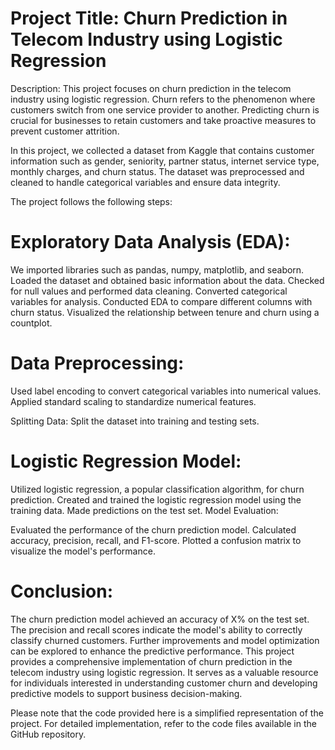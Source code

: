 
# Project Title: Churn Prediction in Telecom Industry using Logistic Regression

Description:
This project focuses on churn prediction in the telecom industry using logistic regression. Churn refers to the phenomenon where customers switch from one service provider to another. Predicting churn is crucial for businesses to retain customers and take proactive measures to prevent customer attrition.

In this project, we collected a dataset from Kaggle that contains customer information such as gender, seniority, partner status, internet service type, monthly charges, and churn status. The dataset was preprocessed and cleaned to handle categorical variables and ensure data integrity.

The project follows the following steps:

# Exploratory Data Analysis (EDA):

We imported libraries such as pandas, numpy, matplotlib, and seaborn.
Loaded the dataset and obtained basic information about the data.
Checked for null values and performed data cleaning.
Converted categorical variables for analysis.
Conducted EDA to compare different columns with churn status.
Visualized the relationship between tenure and churn using a countplot.

# Data Preprocessing:

Used label encoding to convert categorical variables into numerical values.
Applied standard scaling to standardize numerical features.

Splitting Data:
Split the dataset into training and testing sets.


# Logistic Regression Model:

Utilized logistic regression, a popular classification algorithm, for churn prediction.
Created and trained the logistic regression model using the training data.
Made predictions on the test set.
Model Evaluation:

Evaluated the performance of the churn prediction model.
Calculated accuracy, precision, recall, and F1-score.
Plotted a confusion matrix to visualize the model's performance.

# Conclusion:

The churn prediction model achieved an accuracy of X% on the test set.
The precision and recall scores indicate the model's ability to correctly classify churned customers.
Further improvements and model optimization can be explored to enhance the predictive performance.
This project provides a comprehensive implementation of churn prediction in the telecom industry using logistic regression. It serves as a valuable resource for individuals interested in understanding customer churn and developing predictive models to support business decision-making.

Please note that the code provided here is a simplified representation of the project. For detailed implementation, refer to the code files available in the GitHub repository.
